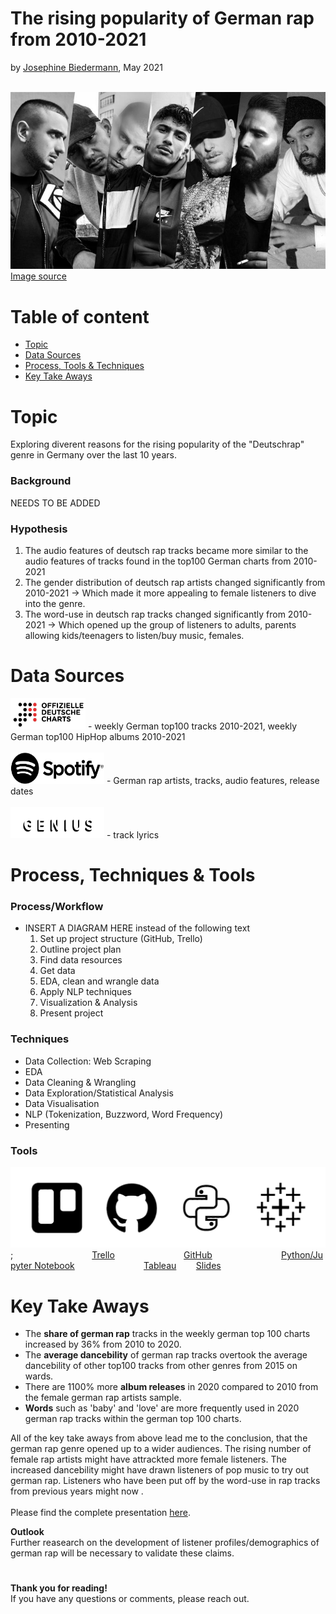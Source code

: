 # The rising popularity of German rap from 2010-2021
by [Josephine Biedermann](https://github.com/JosephineBiedermann), May 2021

<br/>![DR_artists_title_image](https://github.com/JosephineBiedermann/FinalProject/blob/main/images/DR_artists_title_image.jpg?raw=true)
<br/>[Image source](https://hiphop.de/magazin/hintergrund/21-alben-auf-deutschrap-2019-wartet-317649)

# Table of content

- [Topic](https://github.com/JosephineBiedermann/FinalProject#topic)
- [Data Sources](https://github.com/JosephineBiedermann/FinalProject#data-sources)
- [Process, Tools & Techniques](https://github.com/JosephineBiedermann/FinalProject#process-tools--techniques)
- [Key Take Aways](https://github.com/JosephineBiedermann/FinalProject#key-take-aways)

# Topic
Exploring diverent reasons for the rising popularity of the "Deutschrap" genre in Germany over the last 10 years.

### Background

NEEDS TO BE ADDED

### Hypothesis
1. The audio features of deutsch rap tracks became more similar to the audio features of tracks found in the top100 German charts from 2010-2021
2. The gender distribution of deutsch rap artists changed significantly from 2010-2021
   -> Which made it more appealing to female listeners to dive into the genre.
3. The word-use in deutsch rap tracks changed significantly from 2010-2021
   -> Which opened up the group of listeners to adults, parents allowing kids/teenagers to listen/buy music, females.
   
# Data Sources
[<img src="https://github.com/JosephineBiedermann/FinalProject/blob/main/images/bvmi-offizielle-charts_logo.jpg" alt="" width="120" height="50" />](https://www.offiziellecharts.de/charts/single/for-date-1617971799000) - weekly German top100 tracks 2010-2021, weekly German top100 HipHop albums 2010-2021
<br/><br/> [<img src="https://github.com/JosephineBiedermann/FinalProject/blob/main/images/spotify_logo_1.png" alt="" width="150" height="50" />](https://www.spotify.com/de/home/) - German rap artists, tracks, audio features, release dates
<br/><br/> [<img src="https://github.com/JosephineBiedermann/FinalProject/blob/main/images/genius_logo_1.png" alt="" width="150" height="50" />](https://genius.com) - track lyrics

# Process, Techniques & Tools

### Process/Workflow
- INSERT A DIAGRAM HERE instead of the following text
   1. Set up project structure (GitHub, Trello)
   2. Outline project plan
   3. Find data resources
   4. Get data
   5. EDA, clean and wrangle data
   6. Apply NLP techniques
   7. Visualization & Analysis
   8. Present project
  
### Techniques
- Data Collection: Web Scraping
- EDA
- Data Cleaning & Wrangling
- Data Exploration/Statistical Analysis
- Data Visualisation
- NLP (Tokenization, Buzzword, Word Frequency)
- Presenting
### Tools
![tools](https://github.com/JosephineBiedermann/FinalProject/blob/main/images/tools.png?raw=true)
;&nbsp;&nbsp;&nbsp;&nbsp;&nbsp;&nbsp;&nbsp;&nbsp;&nbsp;&nbsp;&nbsp;&nbsp;&nbsp;&nbsp;&nbsp;&nbsp;&nbsp;&nbsp;&nbsp;&nbsp;&nbsp;&nbsp;&nbsp;&nbsp;&nbsp;&nbsp;&nbsp;&nbsp;&nbsp;&nbsp;&nbsp;&nbsp;[Trello](https://trello.com/b/tW9WjSbh/final-project)&nbsp;&nbsp;&nbsp;&nbsp;&nbsp;&nbsp;&nbsp;&nbsp;&nbsp;&nbsp;&nbsp;&nbsp;&nbsp;&nbsp;&nbsp;&nbsp;&nbsp;&nbsp;&nbsp;&nbsp;&nbsp;&nbsp;&nbsp;&nbsp;&nbsp;&nbsp;&nbsp;&nbsp;[GitHub](https://github.com/JosephineBiedermann/FinalProject)&nbsp;&nbsp;&nbsp;&nbsp;&nbsp;&nbsp;&nbsp;&nbsp;&nbsp;&nbsp;&nbsp;&nbsp;&nbsp;&nbsp;&nbsp;&nbsp;&nbsp;&nbsp;&nbsp;&nbsp;&nbsp;&nbsp;&nbsp;&nbsp;&nbsp;&nbsp;&nbsp;&nbsp;[Python/Jupyter Notebook](https://github.com/JosephineBiedermann/FinalProject/tree/main/code)&nbsp;&nbsp;&nbsp;&nbsp;&nbsp;&nbsp;&nbsp;&nbsp;&nbsp;&nbsp;&nbsp;&nbsp;&nbsp;&nbsp;&nbsp;&nbsp;&nbsp;&nbsp;&nbsp;&nbsp;&nbsp;&nbsp;&nbsp;&nbsp;&nbsp;&nbsp;&nbsp;&nbsp;[Tableau](https://github.com/JosephineBiedermann/FinalProject/tree/main/visualization)&nbsp;&nbsp;&nbsp;&nbsp;&nbsp;&nbsp;&nbsp;&nbsp;[Slides](https://slides.com/josephinebiedermann/deck-8dbfaa/edit)

# Key Take Aways
- The **share of german rap** tracks in the weekly german top 100 charts increased by 36% from 2010 to 2020.
- The **average dancebility** of german rap tracks overtook the average dancebility of other top100 tracks from other genres from 2015 on wards.
- There are 1100% more **album releases** in 2020 compared to 2010 from the female german rap artists sample.
- **Words** such as 'baby' and 'love' are more frequently used in 2020 german rap tracks within the german top 100 charts.

All of the key take aways from above lead me to the conclusion, that the german rap genre opened up to a wider audiences. The rising number of female rap artists might have attrackted more female listeners. The increased dancebility might have drawn listeners of pop music to try out german rap. Listeners who have been put off by the word-use in rap tracks from previous years might now .
<br/><br/>Please find the complete presentation [here](https://slides.com/josephinebiedermann/deck-8dbfaa/edit).

**Outlook**
<br/>Further reasearch on the development of listener profiles/demographics of german rap will be necessary to validate these claims.

# 

**Thank you for reading!** <br/>
If you have any questions or comments, please reach out.<br/><br/>

